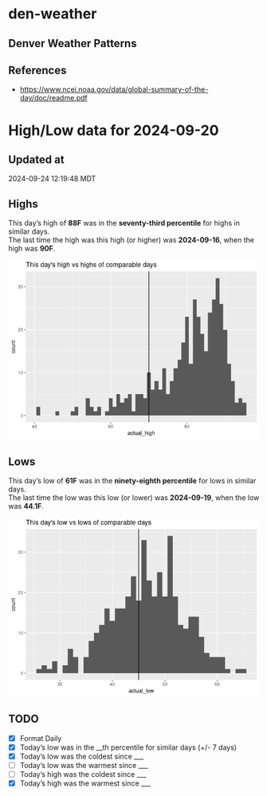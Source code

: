 

# den-weather

## Denver Weather Patterns

## References

- <https://www.ncei.noaa.gov/data/global-summary-of-the-day/doc/readme.pdf>

# High/Low data for 2024-09-20

## Updated at

2024-09-24 12:19:48 MDT

## Highs

This day’s high of **88F** was in the **seventy-third percentile** for
highs in similar days.  
The last time the high was this high (or higher) was **2024-09-16**,
when the high was **90F**.

![](readme_files/figure-commonmark/unnamed-chunk-4-1.png)

## Lows

This day’s low of **61F** was in the **ninety-eighth percentile** for
lows in similar days.  
The last time the low was this low (or lower) was **2024-09-19**, when
the low was **44.1F**.

![](readme_files/figure-commonmark/unnamed-chunk-6-1.png)

## TODO

- [x] Format Daily
- [x] Today’s low was in the \_\_th percentile for similar days (+/- 7
  days)
- [x] Today’s low was the coldest since \_\_\_
- [ ] Today’s low was the warmest since \_\_\_
- [ ] Today’s high was the coldest since \_\_\_
- [x] Today’s high was the warmest since \_\_\_
